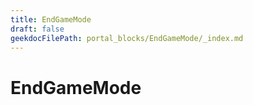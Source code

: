 ```yaml
---
title: EndGameMode
draft: false
geekdocFilePath: portal_blocks/EndGameMode/_index.md
---
```

# EndGameMode
